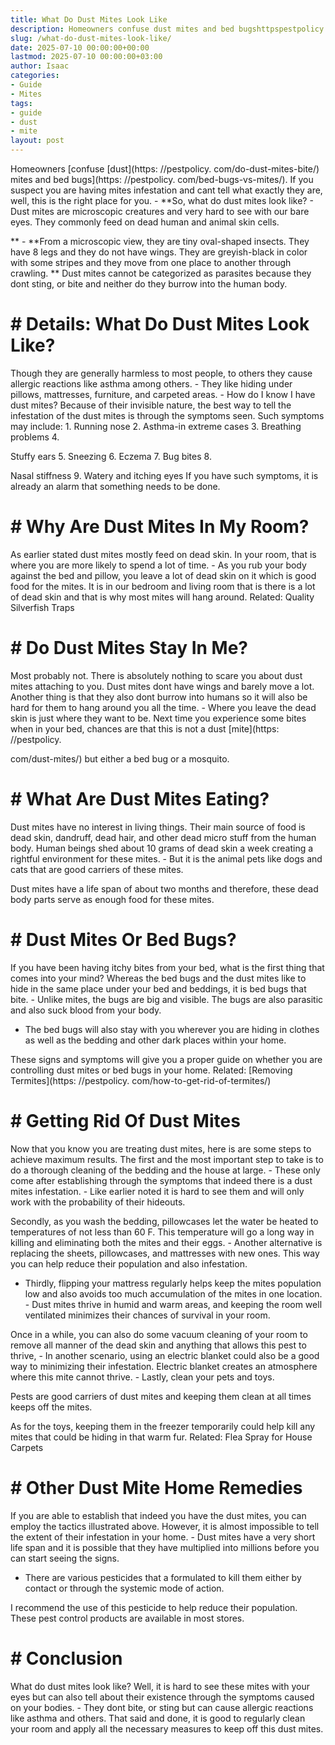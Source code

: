```yaml
---
title: What Do Dust Mites Look Like
description: Homeowners confuse dust mites and bed bugshttpspestpolicy.combed-bugs-vs-mites . If you suspect you are having mites infestation and cant tell what exactly...
slug: /what-do-dust-mites-look-like/
date: 2025-07-10 00:00:00+00:00
lastmod: 2025-07-10 00:00:00+03:00
author: Isaac
categories:
- Guide
- Mites
tags:
- guide
- dust
- mite
layout: post
---
```


Homeowners [confuse [dust](https: //pestpolicy. com/do-dust-mites-bite/) mites and bed bugs](https: //pestpolicy. com/bed-bugs-vs-mites/). If you suspect you are having mites infestation and cant tell what exactly they are, well, this is the right place for you. - **So, what do dust mites look like? - Dust mites are microscopic creatures and very hard to see with our bare eyes. They commonly feed on dead human and animal skin cells.

** - **From a microscopic view, they are tiny oval-shaped insects. They have 8 legs and they do not have wings. They are greyish-black in color with some stripes and they move from one place to another through crawling. ** Dust mites cannot be categorized as parasites because they dont sting, or bite and neither do they burrow into the human body.

# # Details: What Do Dust Mites Look Like?

Though they are generally harmless to most people, to others they cause allergic reactions like asthma among others. - They like hiding under pillows, mattresses, furniture, and carpeted areas. - How do I know I have dust mites? Because of their invisible nature, the best way to tell the infestation of the dust mites is through the symptoms seen. Such symptoms may include: 1. Running nose 2. Asthma-in extreme cases 3. Breathing problems 4.

Stuffy ears 5. Sneezing 6. Eczema 7. Bug bites 8.

Nasal stiffness 9. Watery and itching eyes If you have such symptoms, it is already an alarm that something needs to be done.

# # Why Are Dust Mites In My Room?

As earlier stated dust mites mostly feed on dead skin. In your room, that is where you are more likely to spend a lot of time. - As you rub your body against the bed and pillow, you leave a lot of dead skin on it which is good food for the mites. It is in our bedroom and living room that is there is a lot of dead skin and that is why most mites will hang around. Related: Quality Silverfish Traps

# # Do Dust Mites Stay In Me?

Most probably not. There is absolutely nothing to scare you about dust mites attaching to you. Dust mites dont have wings and barely move a lot. Another thing is that they also dont burrow into humans so it will also be hard for them to hang around you all the time. - Where you leave the dead skin is just where they want to be. Next time you experience some bites when in your bed, chances are that this is not a dust [mite](https: //pestpolicy.

com/dust-mites/) but either a bed bug or a mosquito.

# # What Are Dust Mites Eating?

Dust mites have no interest in living things. Their main source of food is dead skin, dandruff, dead hair, and other dead micro stuff from the human body. Human beings shed about 10 grams of dead skin a week creating a rightful environment for these mites. - But it is the animal pets like dogs and cats that are good carriers of these mites.

Dust mites have a life span of about two months and therefore, these dead body parts serve as enough food for these mites.

# # Dust Mites Or Bed Bugs?

If you have been having itchy bites from your bed, what is the first thing that comes into your mind? Whereas the bed bugs and the dust mites like to hide in the same place under your bed and beddings, it is bed bugs that bite. - Unlike mites, the bugs are big and visible. The bugs are also parasitic and also suck blood from your body.

- The bed bugs will also stay with you wherever you are hiding in clothes as well as the bedding and other dark places within your home.

These signs and symptoms will give you a proper guide on whether you are controlling dust mites or bed bugs in your home. Related: [Removing Termites](https: //pestpolicy. com/how-to-get-rid-of-termites/)

# # Getting Rid Of Dust Mites

Now that you know you are treating dust mites, here is are some steps to achieve maximum results. The first and the most important step to take is to do a thorough cleaning of the bedding and the house at large. - These only come after establishing through the symptoms that indeed there is a dust mites infestation. - Like earlier noted it is hard to see them and will only work with the probability of their hideouts.

Secondly, as you wash the bedding, pillowcases let the water be heated to temperatures of not less than 60 F. This temperature will go a long way in killing and eliminating both the mites and their eggs. - Another alternative is replacing the sheets, pillowcases, and mattresses with new ones. This way you can help reduce their population and also infestation.

- Thirdly, flipping your mattress regularly helps keep the mites population low and also avoids too much accumulation of the mites in one location. - Dust mites thrive in humid and warm areas, and keeping the room well ventilated minimizes their chances of survival in your room.

Once in a while, you can also do some vacuum cleaning of your room to remove all manner of the dead skin and anything that allows this pest to thrive, - In another scenario, using an electric blanket could also be a good way to minimizing their infestation. Electric blanket creates an atmosphere where this mite cannot thrive. - Lastly, clean your pets and toys.

Pests are good carriers of dust mites and keeping them clean at all times keeps off the mites.

As for the toys, keeping them in the freezer temporarily could help kill any mites that could be hiding in that warm fur. Related: Flea Spray for House Carpets

# # Other Dust Mite Home Remedies

If you are able to establish that indeed you have the dust mites, you can employ the tactics illustrated above. However, it is almost impossible to tell the extent of their infestation in your home. - Dust mites have a very short life span and it is possible that they have multiplied into millions before you can start seeing the signs.

- There are various pesticides that a formulated to kill them either by contact or through the systemic mode of action.

I recommend the use of this pesticide to help reduce their population. These pest control products are available in most stores.

# # Conclusion

What do dust mites look like? Well, it is hard to see these mites with your eyes but can also tell about their existence through the symptoms caused on your bodies. - They dont bite, or sting but can cause allergic reactions like asthma and others. That said and done, it is good to regularly clean your room and apply all the necessary measures to keep off this dust mites.
